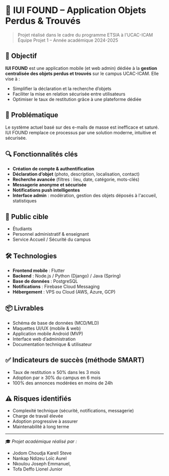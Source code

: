 # 📱 IUI FOUND – Application Objets Perdus & Trouvés

> Projet réalisé dans le cadre du programme ETSIA à l'UCAC-ICAM  
> Équipe Projet 1 – Année académique 2024-2025

## 🧩 Objectif

**IUI FOUND** est une application mobile (et web admin) dédiée à la **gestion centralisée des objets perdus et trouvés** sur le campus UCAC-ICAM. Elle vise à :

- Simplifier la déclaration et la recherche d’objets
- Faciliter la mise en relation sécurisée entre utilisateurs
- Optimiser le taux de restitution grâce à une plateforme dédiée

## 🚩 Problématique

Le système actuel basé sur des e-mails de masse est inefficace et saturé. IUI FOUND remplace ce processus par une solution moderne, intuitive et sécurisée.

## 🔍 Fonctionnalités clés

- **Création de compte & authentification**
- **Déclaration d’objet** (photo, description, localisation, contact)
- **Recherche avancée** (filtres : lieu, date, catégorie, mots-clés)
- **Messagerie anonyme et sécurisée**
- **Notifications push intelligentes**
- **Interface admin** : modération, gestion des objets déposés à l'accueil, statistiques

## 🎯 Public cible

- Étudiants  
- Personnel administratif & enseignant  
- Service Accueil / Sécurité du campus

## 🛠️ Technologies

- **Frontend mobile** : Flutter  
- **Backend** : Node.js / Python (Django) / Java (Spring)  
- **Base de données** : PostgreSQL  
- **Notifications** : Firebase Cloud Messaging  
- **Hébergement** : VPS ou Cloud (AWS, Azure, GCP)

## 📦 Livrables

- Schéma de base de données (MCD/MLD)
- Maquettes UI/UX (mobile & web)
- Application mobile Android (MVP)
- Interface web d’administration
- Documentation technique & utilisateur

## ✅ Indicateurs de succès (méthode SMART)

- Taux de restitution ≥ 50% dans les 3 mois
- Adoption par ≥ 30% du campus en 6 mois
- 100% des annonces modérées en moins de 24h

## ⚠️ Risques identifiés

- Complexité technique (sécurité, notifications, messagerie)
- Charge de travail élevée
- Adoption progressive à assurer
- Maintenabilité à long terme

---

🎓 _Projet académique réalisé par :_  
- Jodom Choudja Karell Steve
- Nankap Ndizeu Loïc Aurel
- Nkoulou Joseph Emmanuel, 
- Tofa Deffo Lionel Junior
